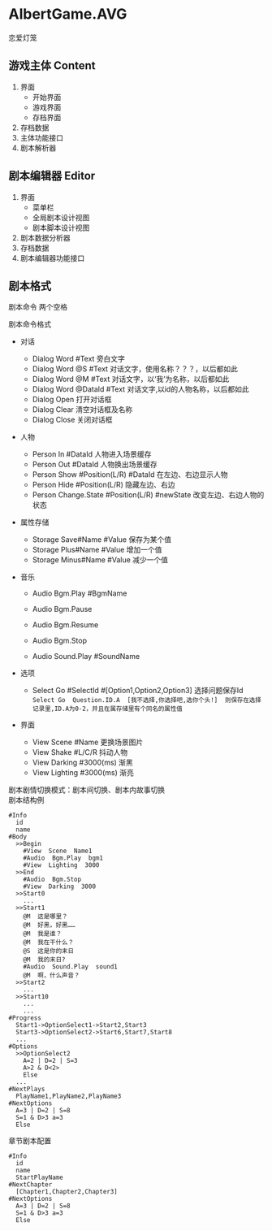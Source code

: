# AlbertGame.AVG
恋爱灯笼  

## 游戏主体 Content
1.  界面
    - 开始界面
    - 游戏界面
    - 存档界面
2.  存档数据
3.  主体功能接口
4.  剧本解析器

## 剧本编辑器 Editor
1.  界面
    - 菜单栏
    - 全局剧本设计视图
    - 剧本脚本设计视图
2.  剧本数据分析器
3.  存档数据
4.  剧本编辑器功能接口

## 剧本格式
剧本命令 两个空格

剧本命令格式  

- 对话
  - Dialog  Word  #Text  旁白文字
  - Dialog  Word  @S  #Text  对话文字，使用名称？？？，以后都如此
  - Dialog  Word  @M  #Text  对话文字，以‘我’为名称，以后都如此
  - Dialog  Word  @DataId  #Text  对话文字,以id的人物名称，以后都如此
  - Dialog  Open  打开对话框
  - Dialog  Clear  清空对话框及名称
  - Dialog  Close  关闭对话框
  
- 人物
  - Person  In  #DataId 人物进入场景缓存
  - Person  Out  #DataId 人物换出场景缓存
  - Person  Show  #Position(L/R)  #DataId 在左边、右边显示人物
  - Person  Hide  #Position(L/R) 隐藏左边、右边
  - Person  Change.State  #Position(L/R)  #newState 改变左边、右边人物的状态
  
- 属性存储
  - Storage  Save#Name  #Value 保存为某个值
  - Storage  Plus#Name  #Value 增加一个值
  - Storage  Minus#Name  #Value 减少一个值

- 音乐
  - Audio  Bgm.Play  #BgmName
  - Audio  Bgm.Pause
  - Audio  Bgm.Resume
  - Audio  Bgm.Stop

  - Audio  Sound.Play #SoundName

- 选项
    - Select  Go  #SelectId  #[Option1,Option2,Option3]  选择问题保存Id
  `
  Select Go  Question.ID.A  [我不选择,你选择吧,选你个头!]  则保存在选择记录里,ID.A为0-2，并且在属存储里有个同名的属性值
  `

- 界面
  - View  Scene  #Name 更换场景图片
  - View  Shake  #L/C/R 抖动人物
  - View  Darking  #3000(ms)  渐黑
  - View  Lighting  #3000(ms)  渐亮

剧本剧情切换模式：剧本间切换、剧本内故事切换  
剧本结构例  
```
#Info
  id
  name
#Body
  >>Begin  
    #View  Scene  Name1
    #Audio  Bgm.Play  bgm1
    #View  Lighting  3000
  >>End  
    #Audio  Bgm.Stop
    #View  Darking  3000
  >>Start0  
  	...  
  >>Start1  
  	@M  这是哪里？  
  	@M  好黑，好黑……  
  	@M  我是谁？  
  	@M  我在干什么？  
    @S  这是你的末日
    @M  我的末日?
    #Audio  Sound.Play  sound1
    @M  啊，什么声音？
  >>Start2  
  	...  
  >>Start10  
  	...  
  	...  
#Progress  
  Start1->OptionSelect1->Start2,Start3
  Start3->OptionSelect2->Start6,Start7,Start8
  ...
#Options
  >>OptionSelect2
    A=2 | D=2 | S=3
    A>2 & D<2>
    Else
  ...   
#NextPlays
  PlayName1,PlayName2,PlayName3
#NextOptions
  A=3 | D=2 | S=8
  S=1 & D>3 a=3
  Else
```

章节剧本配置
```
#Info
  id
  name
  StartPlayName
#NextChapter
  [Chapter1,Chapter2,Chapter3]
#NextOptions
  A=3 | D=2 | S=8
  S=1 & D>3 a=3
  Else
```

